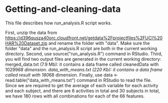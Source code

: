 # Getting-and-cleaning-data

This file describes how run_analysis.R script works.

First, unzip the data from https://d396qusza40orc.cloudfront.net/getdata%2Fprojectfiles%2FUCI%20HAR%20Dataset.zip and rename the folder with "data".
Make sure the folder "data" and the run_analysis.R script are both in the current working directory.
Second, use source("run_analysis.R") command in RStudio.
Third, you will find two output files are generated in the current working directory:
merged_data.txt (7.9 Mb): it contains a data frame called cleanedData with 10299*68 dimension.
data_with_means.txt (220 Kb): it contains a data frame called result with 180*68 dimension.
Finally, use data <- read.table("data_with_means.txt") command in RStudio to read the file. Since we are required to get the average of each variable for each activity and each subject, and there are 6 activities in total and 30 subjects in total, we have 180 rows with all combinations for each of the 66 features.


